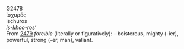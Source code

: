 <body>
  <p>G2478<br>  ἰσχυρός  <br> ischuros  <br><i>is-khoo-ros‘ </i><br>From <a href="g2479.htm">2479</a>  <i>forcible</i> (literally or figuratively): - boisterous, mighty (-ier), powerful, strong (-er, man), valiant.<br></p>
 </body>